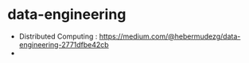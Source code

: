 # data-engineering

- Distributed Computing : https://medium.com/@hebermudezg/data-engineering-2771dfbe42cb
- 